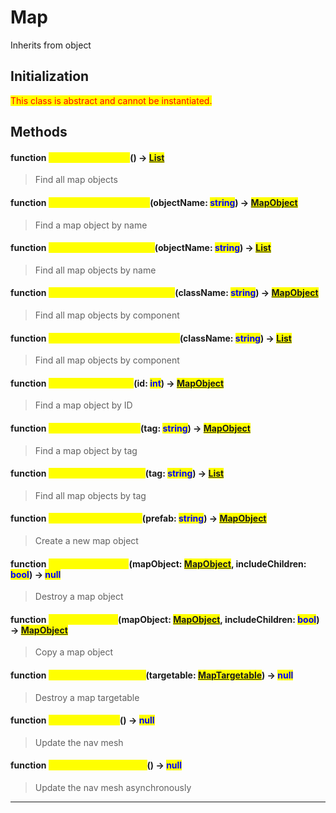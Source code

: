 # Map
Inherits from object
## Initialization
<mark style="color:red;">This class is abstract and cannot be instantiated.</mark>
## Methods
#### function <mark style="color:yellow;">FindAllMapObjects</mark>() → <mark style="color:blue;">[List](../objects/List.md)</mark>
> Find all map objects

#### function <mark style="color:yellow;">FindMapObjectByName</mark>(objectName: <mark style="color:blue;">string</mark>) → <mark style="color:blue;">[MapObject](../objects/MapObject.md)</mark>
> Find a map object by name

#### function <mark style="color:yellow;">FindMapObjectsByName</mark>(objectName: <mark style="color:blue;">string</mark>) → <mark style="color:blue;">[List](../objects/List.md)</mark>
> Find all map objects by name

#### function <mark style="color:yellow;">FindMapObjectByComponent</mark>(className: <mark style="color:blue;">string</mark>) → <mark style="color:blue;">[MapObject](../objects/MapObject.md)</mark>
> Find all map objects by component

#### function <mark style="color:yellow;">FindMapObjectsByComponent</mark>(className: <mark style="color:blue;">string</mark>) → <mark style="color:blue;">[List](../objects/List.md)</mark>
> Find all map objects by component

#### function <mark style="color:yellow;">FindMapObjectByID</mark>(id: <mark style="color:blue;">int</mark>) → <mark style="color:blue;">[MapObject](../objects/MapObject.md)</mark>
> Find a map object by ID

#### function <mark style="color:yellow;">FindMapObjectByTag</mark>(tag: <mark style="color:blue;">string</mark>) → <mark style="color:blue;">[MapObject](../objects/MapObject.md)</mark>
> Find a map object by tag

#### function <mark style="color:yellow;">FindMapObjectsByTag</mark>(tag: <mark style="color:blue;">string</mark>) → <mark style="color:blue;">[List](../objects/List.md)</mark>
> Find all map objects by tag

#### function <mark style="color:yellow;">CreateMapObjectRaw</mark>(prefab: <mark style="color:blue;">string</mark>) → <mark style="color:blue;">[MapObject](../objects/MapObject.md)</mark>
> Create a new map object

#### function <mark style="color:yellow;">DestroyMapObject</mark>(mapObject: <mark style="color:blue;">[MapObject](../objects/MapObject.md)</mark>, includeChildren: <mark style="color:blue;">bool</mark>) → <mark style="color:blue;">null</mark>
> Destroy a map object

#### function <mark style="color:yellow;">CopyMapObject</mark>(mapObject: <mark style="color:blue;">[MapObject](../objects/MapObject.md)</mark>, includeChildren: <mark style="color:blue;">bool</mark>) → <mark style="color:blue;">[MapObject](../objects/MapObject.md)</mark>
> Copy a map object

#### function <mark style="color:yellow;">DestroyMapTargetable</mark>(targetable: <mark style="color:blue;">[MapTargetable](../objects/MapTargetable.md)</mark>) → <mark style="color:blue;">null</mark>
> Destroy a map targetable

#### function <mark style="color:yellow;">UpdateNavMesh</mark>() → <mark style="color:blue;">null</mark>
> Update the nav mesh

#### function <mark style="color:yellow;">UpdateNavMeshAsync</mark>() → <mark style="color:blue;">null</mark>
> Update the nav mesh asynchronously


---

